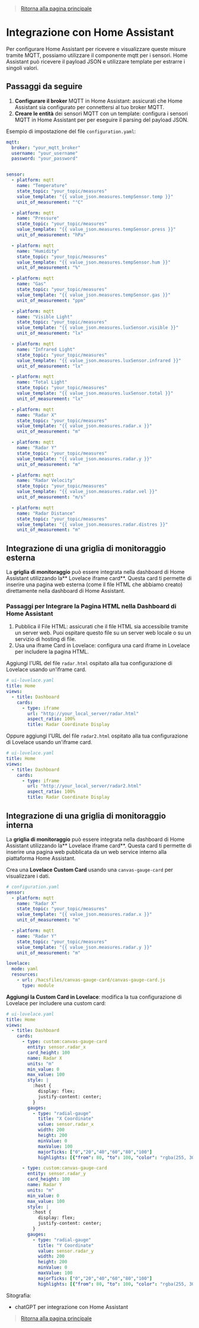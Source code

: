 > [Ritorna alla pagina principale](/README.md)


# **Integrazione con Home Assistant**

Per configurare Home Assistant per ricevere e visualizzare queste misure tramite MQTT, possiamo utilizzare il componente mqtt per i sensori. Home Assistant può ricevere il payload JSON e utilizzare template per estrarre i singoli valori.

## **Passaggi da seguire**

1. **Configurare il broker** MQTT in Home Assistant: assicurati che Home Assistant sia configurato per connettersi al tuo broker MQTT.
2. **Creare le entità** dei sensori MQTT con un template: configura i sensori MQTT in Home Assistant per per eseguire il parsing del payload JSON.

Esempio di impostazione del file ```configuration.yaml```:

```yaml
mqtt:
  broker: "your_mqtt_broker"
  username: "your_username"
  password: "your_password"


sensor:
  - platform: mqtt
    name: "Temperature"
    state_topic: "your_topic/measures"
    value_template: "{{ value_json.measures.tempSensor.temp }}"
    unit_of_measurement: "°C"

  - platform: mqtt
    name: "Pressure"
    state_topic: "your_topic/measures"
    value_template: "{{ value_json.measures.tempSensor.press }}"
    unit_of_measurement: "hPa"

  - platform: mqtt
    name: "Humidity"
    state_topic: "your_topic/measures"
    value_template: "{{ value_json.measures.tempSensor.hum }}"
    unit_of_measurement: "%"

  - platform: mqtt
    name: "Gas"
    state_topic: "your_topic/measures"
    value_template: "{{ value_json.measures.tempSensor.gas }}"
    unit_of_measurement: "ppm"

  - platform: mqtt
    name: "Visible Light"
    state_topic: "your_topic/measures"
    value_template: "{{ value_json.measures.luxSensor.visible }}"
    unit_of_measurement: "lx"

  - platform: mqtt
    name: "Infrared Light"
    state_topic: "your_topic/measures"
    value_template: "{{ value_json.measures.luxSensor.infrared }}"
    unit_of_measurement: "lx"

  - platform: mqtt
    name: "Total Light"
    state_topic: "your_topic/measures"
    value_template: "{{ value_json.measures.luxSensor.total }}"
    unit_of_measurement: "lx"

  - platform: mqtt
    name: "Radar X"
    state_topic: "your_topic/measures"
    value_template: "{{ value_json.measures.radar.x }}"
    unit_of_measurement: "m"

  - platform: mqtt
    name: "Radar Y"
    state_topic: "your_topic/measures"
    value_template: "{{ value_json.measures.radar.y }}"
    unit_of_measurement: "m"

  - platform: mqtt
    name: "Radar Velocity"
    state_topic: "your_topic/measures"
    value_template: "{{ value_json.measures.radar.vel }}"
    unit_of_measurement: "m/s"

  - platform: mqtt
    name: "Radar Distance"
    state_topic: "your_topic/measures"
    value_template: "{{ value_json.measures.radar.distres }}"
    unit_of_measurement: "m"
```

## **Integrazione di una griglia di monitoraggio esterna**


La **griglia di monitoraggio** può essere integrata nella dashboard di Home Assistant utilizzando la** Lovelace iframe card**. Questa card ti permette di inserire una pagina web esterna (come il file HTML che abbiamo creato) direttamente nella dashboard di Home Assistant.

### **Passaggi per Integrare la Pagina HTML nella Dashboard di Home Assistant**

1. Pubblica il File HTML: assicurati che il file HTML sia accessibile tramite un server web. Puoi ospitare questo file su un server web locale o su un servizio di hosting di file.
2. Usa una iframe Card in Lovelace: configura una card iframe in Lovelace per includere la pagina HTML.

Aggiungi l'URL del file ```radar.html``` ospitato alla tua configurazione di Lovelace usando un'iframe card.

```yaml
# ui-lovelace.yaml
title: Home
views:
  - title: Dashboard
    cards:
      - type: iframe
        url: "http://your_local_server/radar.html"
        aspect_ratio: 100%
        title: Radar Coordinate Display
```

Oppure aggiungi l'URL del file ```radar2.html``` ospitato alla tua configurazione di Lovelace usando un'iframe card.

```yaml
# ui-lovelace.yaml
title: Home
views:
  - title: Dashboard
    cards:
      - type: iframe
        url: "http://your_local_server/radar2.html"
        aspect_ratio: 100%
        title: Radar Coordinate Display
```

## **Integrazione di una griglia di monitoraggio interna**


La **griglia di monitoraggio** può essere integrata nella dashboard di Home Assistant utilizzando la** Lovelace iframe card**. Questa card ti permette di inserire una pagina web pubblicata da un web service interno alla piattaforma Home Assistant.

Crea una **Lovelace Custom Card** usando una ```canvas-gauge-card``` per visualizzare i dati.


```yaml
# configuration.yaml
sensor:
  - platform: mqtt
    name: "Radar X"
    state_topic: "your_topic/measures"
    value_template: "{{ value_json.measures.radar.x }}"
    unit_of_measurement: "m"

  - platform: mqtt
    name: "Radar Y"
    state_topic: "your_topic/measures"
    value_template: "{{ value_json.measures.radar.y }}"
    unit_of_measurement: "m"

lovelace:
  mode: yaml
  resources:
    - url: /hacsfiles/canvas-gauge-card/canvas-gauge-card.js
      type: module
```

**Aggiungi la Custom Card in Lovelace**: modifica la tua configurazione di Lovelace per includere una custom card:

```yaml
# ui-lovelace.yaml
title: Home
views:
  - title: Dashboard
    cards:
      - type: custom:canvas-gauge-card
        entity: sensor.radar_x
        card_height: 100
        name: Radar X
        units: "m"
        min_value: 0
        max_value: 100
        style: |
          :host {
            display: flex;
            justify-content: center;
          }
        gauges:
          - type: "radial-gauge"
            title: "X Coordinate"
            value: sensor.radar_x
            width: 200
            height: 200
            minValue: 0
            maxValue: 100
            majorTicks: ["0","20","40","60","80","100"]
            highlights: [{"from": 80, "to": 100, "color": "rgba(255, 30, 0, .75)"}]

      - type: custom:canvas-gauge-card
        entity: sensor.radar_y
        card_height: 100
        name: Radar Y
        units: "m"
        min_value: 0
        max_value: 100
        style: |
          :host {
            display: flex;
            justify-content: center;
          }
        gauges:
          - type: "radial-gauge"
            title: "Y Coordinate"
            value: sensor.radar_y
            width: 200
            height: 200
            minValue: 0
            maxValue: 100
            majorTicks: ["0","20","40","60","80","100"]
            highlights: [{"from": 80, "to": 100, "color": "rgba(255, 30, 0, .75)"}]
```

Sitografia:
- chatGPT per integrazione con Home Assistant
  
> [Ritorna alla pagina principale](/README.md)
